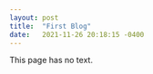 ```yaml
---
layout: post
title:  "First Blog"
date:   2021-11-26 20:18:15 -0400
---
```


This page has no text.
